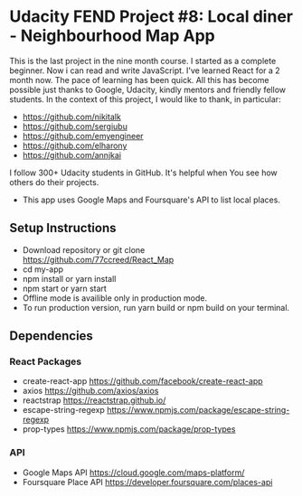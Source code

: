 # Udacity FEND Project #8: Local diner - Neighbourhood Map App
This is the last project in the nine month course. I started as a complete beginner. Now i can
read and write JavaScript. I've learned React for a 2 month now.
The pace of learning has been quick.
All this has become possible just thanks to Google, Udacity, kindly mentors and friendly fellow students. In the context of this project, I would like to thank, in particular:
* https://github.com/nikitalk
* https://github.com/sergiubu
* https://github.com/emyengineer
* https://github.com/elharony
* https://github.com/annjkai

I follow 300+ Udacity students in GitHub. It's helpful when You see how others do their projects.

* This app uses Google Maps and Foursquare's API to list local places.

## Setup Instructions
* Download repository or git clone https://github.com/77ccreed/React_Map 
* cd my-app
* npm install or yarn install
* npm start or yarn start
* Offline mode is availible only in production mode.
* To run production version, run yarn build or npm build on your terminal.

## Dependencies
### React Packages
* create-react-app https://github.com/facebook/create-react-app
* axios https://github.com/axios/axios
* reactstrap https://reactstrap.github.io/
* escape-string-regexp https://www.npmjs.com/package/escape-string-regexp
* prop-types https://www.npmjs.com/package/prop-types

### API
* Google Maps API https://cloud.google.com/maps-platform/
* Foursquare Place API https://developer.foursquare.com/places-api
